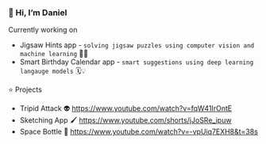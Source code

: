 ### 👋 Hi, I’m Daniel
Currently working on
- Jigsaw Hints app - `solving jigsaw puzzles using computer vision and machine learning` 🧩🤖
- Smart Birthday Calendar app - `smart suggestions using deep learning langauge models` 🗓️💡

<!---
daCFniel/daCFniel is a ✨ special ✨ repository because its `README.md` (this file) appears on your GitHub profile.
You can click the Preview link to take a look at your changes.
--->

⭐ Projects
- Tripid Attack 👽 https://www.youtube.com/watch?v=fqW41IrOntE
- Sketching App 🖌️ https://www.youtube.com/shorts/jJoSRe_ipuw
- Space Bottle 🚀 https://www.youtube.com/watch?v=-vpUiq7EXH8&t=38s
